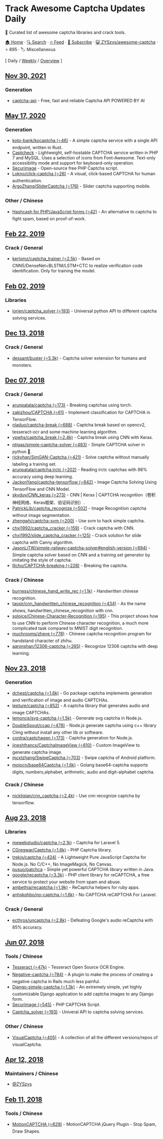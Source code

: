 # Track Awesome Captcha Updates Daily

:key: Curated list of awesome captcha libraries and crack tools.

[🏠 Home](/README.md) · [🔍 Search](https://test.trackawesomelist.com/search/) · [🔥 Feed](https://test.trackawesomelist.com/ZYSzys/awesome-captcha/feed.xml) · [📮 Subscribe](https://trackawesomelist.us17.list-manage.com/subscribe?u=d2f0117aa829c83a63ec63c2f&id=36a103854c) · [😺 ZYSzys/awesome-captcha](https://github.com/ZYSzys/awesome-captcha/blob/master/README.md) · ⭐ 895 · 🏷️ Miscellaneous

[ Daily / [Weekly](/content/ZYSzys/awesome-captcha/week/README.md) / [Overview](/content/ZYSzys/awesome-captcha/readme/README.md) ]



## [Nov 30, 2021](/content/2021/11/30/README.md)

### Generation

*   [captcha-api](https://captcha-api.akshit.me) - Free, fast and reliable Captcha API POWERED BY AI

## [May 17, 2020](/content/2020/05/17/README.md)

### Generation

*   [koto-bank/kocaptcha (⭐46)](https://github.com/koto-bank/kocaptcha) - A simple captcha service with a single API endpoint, written in Rust.
*   [Captcheck](https://captcheck.netsyms.com) - Lightweight, self-hostable CAPTCHA service written in PHP 7 and MySQL. Uses a selection of icons from Font-Awesome. Text-only accessibility mode and support for keyboard-only operation.
*   [Securimage](https://www.phpcaptcha.org) - Open-source free PHP Captcha script.
*   [Lokno/click-captcha (⭐26)](https://github.com/Lokno/click-captcha) - A visual, click-based CAPTCHA for human authentication.
*   [ArgoZhang/SliderCaptcha (⭐176)](https://github.com/ArgoZhang/SliderCaptcha) - Slider captcha supporting mobile.

### Other / Chinese

*   [Hashcash for PHP/JavaScript forms (⭐42)](https://github.com/007/hashcash-js) - An alternative to captcha to fight spam, based on proof-of-work.

## [Feb 22, 2019](/content/2019/02/22/README.md)

### Crack / General

*   [kerlomz/captcha\_trainer (⭐2.5k)](https://github.com/kerlomz/captcha_trainer) - Based on CNN5/DenseNet+BLSTM/LSTM+CTC to realize verification code identification. Only for training the model.

## [Feb 02, 2019](/content/2019/02/02/README.md)

### Libraries

*   [lorien/captcha\_solver (⭐193)](https://github.com/lorien/captcha_solver) - Universal python API to different captcha solving services.

## [Dec 13, 2018](/content/2018/12/13/README.md)

### Crack / General

*   [dessant/buster (⭐5.3k)](https://github.com/dessant/buster) - Captcha solver extension for humans and monsters.

## [Dec 07, 2018](/content/2018/12/07/README.md)

### Crack / General

*   [arunpatala/captcha (⭐173)](https://github.com/arunpatala/captcha) - Breaking captchas using torch.
*   [zakizhou/CAPTCHA (⭐61)](https://github.com/zakizhou/CAPTCHA) - Implement classification for CAPTCHA in TensorFlow.
*   [nladuo/captcha-break (⭐688)](https://github.com/nladuo/captcha-break) - Captcha break based on opencv2, tesseract-ocr and some machine learning algorithm.
*   [ypwhs/captcha\_break (⭐2.4k)](https://github.com/ypwhs/captcha_break) - Captcha break using CNN with Keras.
*   [ptigas/simple-captcha-solver (⭐483)](https://github.com/ptigas/simple-captcha-solver) - Simple CAPTCHA solver in python 🐍.
*   [rickyhan/SimGAN-Captcha (⭐421)](https://github.com/rickyhan/SimGAN-Captcha) - Solve captcha without manually labeling a training set.
*   [arunpatala/captcha.irctc (⭐202)](https://github.com/arunpatala/captcha.irctc) - Reading irctc captchas with 98% accuracy using deep learning.
*   [JackonYang/captcha-tensorflow (⭐842)](https://github.com/JackonYang/captcha-tensorflow) - Image Captcha Solving Using TensorFlow and CNN Model.
*   [skyduy/CNN\_keras (⭐273)](https://github.com/skyduy/CNN_keras) - CNN | Keras | CAPTCHA recognition（卷积神经网络、Keras框架、验证码识别）.
*   [PatrickLib/captcha\_recognize (⭐502)](https://github.com/PatrickLib/captcha_recognize) - Image Recognition captcha without image segmentation.
*   [zhengwh/captcha-svm (⭐200)](https://github.com/zhengwh/captcha-svm) - Use svm to hack simple captcha.
*   [chxj1992/captcha\_cracker (⭐159)](https://github.com/chxj1992/captcha_cracker) - Crack captcha with CNN.
*   [chxj1992/slide\_captcha\_cracker (⭐125)](https://github.com/chxj1992/slide_captcha_cracker) - Crack solution for slide captcha with Canny algorithm.
*   [JasonLiTW/simple-railway-captcha-solver#english-version (⭐694)](https://github.com/JasonLiTW/simple-railway-captcha-solver#english-version) - Simple captcha solver based on CNN and a training set generator by imitating the style of captcha.
*   [lllcho/CAPTCHA-breaking (⭐228)](https://github.com/lllcho/CAPTCHA-breaking) - Breaking the captcha.

### Crack / Chinese

*   [burness/chinese\_hand\_write\_rec (⭐1.1k)](https://github.com/burness/tensorflow-101/tree/master/chinese_hand_write_rec/src) - Handwritten chinese recognition.
*   [taosir/cnn\_handwritten\_chinese\_recognition (⭐434)](https://github.com/taosir/cnn_handwritten_chinese_recognition) - As the name shows, handwritten\_chinese\_recognition with cnn.
*   [soloice/Chinese-Character-Recognition (⭐195)](https://github.com/soloice/Chinese-Character-Recognition) - This project shows how to use CNN to perform Chinese character recognition, a much more complicated task compared to MNIST digit recognition.
*   [muchrooms/zheye (⭐778)](https://github.com/muchrooms/zheye) - Chinese captcha recognition program for handstand character of zhihu.
*   [aaronshan/12306-captcha (⭐265)](https://github.com/aaronshan/12306-captcha) - Recognize 12306 captcha with deep learning.

## [Nov 23, 2018](/content/2018/11/23/README.md)

### Generation

*   [dchest/captcha (⭐1.6k)](https://github.com/dchest/captcha) - Go package captcha implements generation and verification of image and audio CAPTCHAs.
*   [lepture/captcha (⭐852)](https://github.com/lepture/captcha) - A captcha library that generates audio and image CAPTCHAs.
*   [lemonce/svg-captcha (⭐1.5k)](https://github.com/lemonce/svg-captcha) - Generate svg captcha in Node.js.
*   [DoubleSpout/ccap (⭐478)](https://github.com/DoubleSpout/ccap) - Node.js generate captcha using c++ library CImg without install any other lib or software.
*   [contra/captchagen (⭐173)](https://github.com/contra/captchagen) - Captcha generation for Node.js.
*   [jineshfrancs/CaptchaImageView (⭐610)](https://github.com/jineshfrancs/CaptchaImageView) - Custom ImageView to generate captcha image.
*   [mcxtzhang/SwipeCaptcha (⭐703)](https://github.com/mcxtzhang/SwipeCaptcha) - Swipe captcha of Android platform.
*   [mojocn/base64Captcha (⭐1.6k)](https://github.com/mojocn/base64Captcha) - Golang base64-captcha supports digits, numbers,alphabet, arithmetic, audio and digit-alphabet captcha.

### Crack / Chinese

*   [nickliqian/cnn\_captcha (⭐2.4k)](https://github.com/nickliqian/cnn_captcha) - Use cnn recognize captcha by tensorflow.

## [Aug 23, 2018](/content/2018/08/23/README.md)

### Libraries

*   [mewebstudio/captcha (⭐2.1k)](https://github.com/mewebstudio/captcha) - Captcha for Laravel 5.
*   [CGregwar/Captcha (⭐1.6k)](https://github.com/Gregwar/Captcha) - PHP Captcha library.
*   [trekjs/captcha (⭐424)](https://github.com/trekjs/captcha) - A Lightweight Pure JavaScript Captcha for Node.js. No C/C++, No ImageMagick, No Canvas.
*   [pusuo/patchca](https://github.com/pusuo/patchca) - Simple yet powerful CAPTCHA library written in Java.
*   [google/recaptcha (⭐3.3k)](https://github.com/google/recaptcha) - PHP client library for reCAPTCHA, a free service to protect your website from spam and abuse.
*   [ambethia/recaptcha (⭐1.9k)](https://github.com/ambethia/recaptcha) - ReCaptcha helpers for ruby apps.
*   [anhskohbo/no-captcha (⭐1.6k)](https://github.com/anhskohbo/no-captcha) - No CAPTCHA reCAPTCHA For Laravel.

### Crack / General

*   [ecthros/uncaptcha (⭐2.8k)](https://github.com/ecthros/uncaptcha) - Defeating Google's audio reCaptcha with 85% accuracy.

## [Jun 07, 2018](/content/2018/06/07/README.md)

### Tools / Chinese

*   [Tesseract (⭐47k)](https://github.com/tesseract-ocr/tesseract) - Tesseract Open Source OCR Engine.
*   [Negative-captcha (⭐784)](https://github.com/subwindow/negative-captcha) - A plugin to make the process of creating a negative captcha in Rails much less painful.
*   [Django-simple-captcha (⭐1.3k)](https://github.com/mbi/django-simple-captcha) - An extremely simple, yet highly customizable Django application to add captcha images to any Django form.
*   [Securimage (⭐545)](https://github.com/dapphp/securimage) - PHP CAPTCHA Script.
*   [Captcha\_solver (⭐193)](https://github.com/lorien/captcha_solver) - Univeral API to captcha solving services.

### Other / Chinese

*   [VisualCaptcha (⭐405)](https://github.com/emotionLoop/visualCaptcha) - A collection of all the different versions/repos of visualCaptcha.

## [Apr 12, 2018](/content/2018/04/12/README.md)

### Maintainers / Chinese

*   [@ZYSzys](https://github.com/ZYSzys)

## [Feb 11, 2018](/content/2018/02/11/README.md)

### Tools / Chinese

*   [MotionCAPTCHA (⭐829)](https://github.com/wjcrowcroft/MotionCAPTCHA) - MotionCAPTCHA jQuery Plugin - Stop Spam, Draw Shapes.